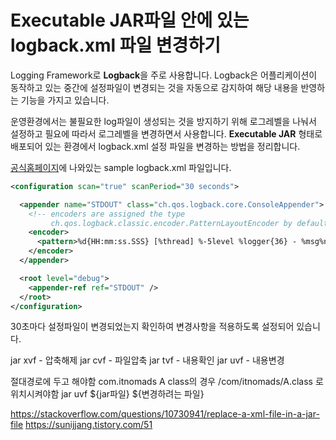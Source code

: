# Executable JAR파일 안에 있는 logback.xml 파일 변경하기

Logging Framework로 **Logback**을 주로 사용합니다. Logback은 어플리케이션이 동작하고 있는 중간에 설정파일이 변경되는 것을 자동으로 감지하여 해당 내용을 반영하는 기능을 가지고 있습니다.

운영환경에서는 불필요한 log파일이 생성되는 것을 방지하기 위해 로그레벨을 나눠서 설정하고 필요에 따라서 로그레벨을 변경하면서 사용합니다. **Executable JAR** 형태로 배포되어 있는 환경에서 logback.xml 설정 파일을 변경하는 방법을 정리합니다.

[공식홈페이지](http://logback.qos.ch/manual/configuration.html)에 나와있는 sample logback.xml 파일입니다.

```xml
<configuration scan="true" scanPeriod="30 seconds">

  <appender name="STDOUT" class="ch.qos.logback.core.ConsoleAppender">
    <!-- encoders are assigned the type
         ch.qos.logback.classic.encoder.PatternLayoutEncoder by default -->
    <encoder>
      <pattern>%d{HH:mm:ss.SSS} [%thread] %-5level %logger{36} - %msg%n</pattern>
    </encoder>
  </appender>

  <root level="debug">
    <appender-ref ref="STDOUT" />
  </root>
</configuration>
```

 30초마다 설정파일이 변경되었는지 확인하여 변경사항을 적용하도록 설정되어 있습니다.

jar xvf - 압축해제
jar cvf - 파일압축
jar tvf - 내용확인
jar uvf - 내용변경

절대경로에 두고 해야함
com.itnomads A class의 경우 /com/itnomads/A.class 로 위치시켜야함
jar uvf ${jar파일} ${변경하려는 파일}

https://stackoverflow.com/questions/10730941/replace-a-xml-file-in-a-jar-file
https://sunijjang.tistory.com/51